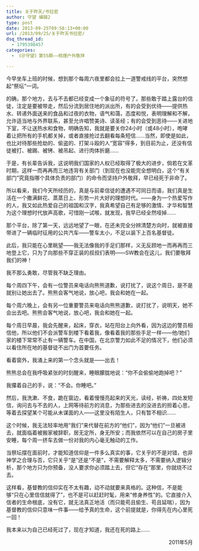 ```yaml
---
title: 关于昨天/书拉密
author: 守望 编辑2
type: post
date: 2013-09-25T09:58:13+00:00
url: /2013/09/25/关于昨天书拉密/
dsq_thread_id:
  - 1795398457
categories:
  - 《＠守望》第55期——梳理户外敬拜

---
```

<p class="mce-wp-more" title="更多...">
  <!--more-->今早坐车上班的时候，想到那个每周六夜里都会拉上一道警戒线的平台，突然想起“祭坛”一词。
</p>

的确，那个地方，去与不去都已经变成一个象征的符号了。那些敢于踏上露台的信徒，注定是要被带走，然后分流到居住地的派出所，有的会受到优待——提供热水、转递外面送来的食品和过夜的衣物，语气和蔼，态度和悦，表明理解和不解，允许适当地与外界联系，甚至允许唱赞美诗、读圣经；有的会受到恶待——关进地下室，不让送热水和食物，明确告知，我就是要关你24小时（或48小时），咆哮着让把所有的手机都关掉，或者直接抢过去翻看每条短信……当然，即使是如此，也比对待那些抢劫的、偷盗的、打架斗殴的人“宽容”得多，到目前为止，还没有信徒被打、被踢、被铐、被吊起、进行肉体折磨……

于是，有长辈告诉我，这说明我们国家的人权已经取得了极大的进步，倘若在文革时期，这样一而再再而三地违背有关部门（到现在也没能完全想明白，这个“有关部门”究竟指哪个具体负责的部门）的命令而坚持户外敬拜，早已经死于非命了。

所以看来，我们今天所经历的，真是与前辈信徒的遭遇不可同日而语，我们真是生活在一个撒满鲜花、蒸蒸日上、形势一片大好的理想时代。——身为一个热爱写作的人，我又如此热爱自己的祖国和汉字，我真希望自己有足够的激情、才华和智慧为这个理想时代放声高歌，可惜刚一试喉，就发现，我早已经全然哑掉……

那个平台，除了第一天，远远地望了一眼，在还未完全分辨清楚方向时，就被直接带进了一辆临时征用的公共汽车——警车太小，不足以装下上百名基督徒。

此后，我只能在心里眺望——我无法像我的手足们那样，义无反顾地一而再再而三地登上它，只为了向那些不穿正装的叔叔们表明——SW教会在这儿，我们要敬拜我们的神！

我不那么勇敢，尽管我不缺乏理由。

每个周四下午，会有一位警员来电话向熊熊道歉，说打扰了，说这个周日，是不是就别让她出去了。熊熊会客气地说，放心吧，我会和她在一起。

每个周六晚上，会有另一位重要警员来电话向熊熊道歉，说打扰了，说明天，她不会出去吧。熊熊会客气地说，放心吧，我会和她在一起。

每个周日早晨，我会先醒来，起床，穿衣，站在阳台上向外看，因为这边的警员相信他，所以他们不会派警车到楼下看着我，像看着我的那些手足一样——他/她们家的楼下常常不止有一辆警车。在中国，在北京警力如此不足的情况下，他们必须以看住所在地的基督徒不出门为首要任务。

看着窗外，我涌上来的第一个念头就是——出去！

熊熊总会在我呼吸紧张的时刻醒来，睡眼朦胧地说：“你不会偷偷地跑掉吧？”

我攥着自己的手，说：“不会。你睡吧。”

然后，我洗漱、不食，跪在窗边，看着慢慢亮起来的天光，读经，祈祷，四处发短信，询问去与不去的人，上网等待前方的消息，为那些进去的没进去的担着心思，等着去探望某个可能从未谋面的人——这里没有陌生人，只有暂不相识……

这个时候，我无法轻率地用“我们”来代替在前方的“他们”，因为“他们”一旦被进去，就面临着被搬家被辞职，居无定所，身无所安；而我依然可以在自己的房子里安睡，每个周一挤车去做一份对我的内心毫无触动的工作。

当祭坛摆在面前时，才能知道信仰是一件多么真实的事，它关乎的不是对错，也非神学之合理与否，它只关乎“是”还是“不是”，不需要解释太多，不需要纳入逻辑分析，那个地方只为你预备，没人要求你必须踏上去，但它“存在”那里，你就绕不过去。

这样看，基督教的信仰实在不太有趣，动不动就要来真格的。这种信，不是能够“只在心里信信就得了”，也不是可以赶赶时髦，用来“修身养性”的。它直接介入信者的生命根底，没有它，就无法真正地活（而只能苟且偷生、苟且延喘），因为基督教的信仰只意味一件事——给予真的生命，这个前提就是，你得先在内心里死一回！

我本来以为自己已经死过了，现在才知道，我还在死的路上……

<p align="right">
  2011年5月
</p>

&nbsp;

&nbsp;